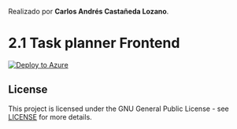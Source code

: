 Realizado por **Carlos Andrés Castañeda Lozano**.
# 2.1 Task planner Frontend
[![Deploy to Azure](https://aka.ms/deploytoazurebutton)](http://taskplanner.westeurope.azurecontainer.io:8080/)
## License
This project is licensed under the GNU General Public License - see [LICENSE](LICENSE) for more details.

